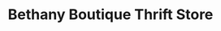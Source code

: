 ---
title: "Bethany Boutique Thrift Store"
url: /canton/bethany-boutique-thrift-store/
shop: charity
---